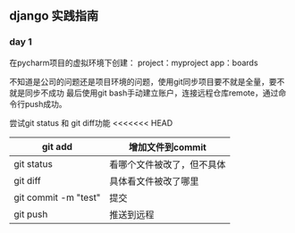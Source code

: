 ## django 实践指南
### day 1

在pycharm项目的虚拟环境下创建：
project：myproject
app：boards

不知道是公司的问题还是项目环境的问题，使用git同步项目要不就是全量，要不就是同步不成功
最后使用git bash手动建立账户，连接远程仓库remote，通过命令行push成功。

尝试git status 和 git diff功能
<<<<<<< HEAD


git add |增加文件到commit
--|--
git status|看哪个文件被改了，但不具体
git diff|具体看文件被改了哪里
git commit -m "test"|提交
git push | 推送到远程

